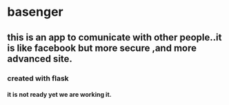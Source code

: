 # basenger
## this is an app to comunicate with other people..it is like facebook but more secure ,and more advanced site.
### created with flask
####  it  is  not ready yet we are working it.
